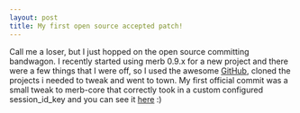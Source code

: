 ```yaml
--- 
layout: post
title: My first open source accepted patch!
---
```

Call me a loser, but I just hopped on the open source committing bandwagon.  I recently started using merb 0.9.x for a new project and there were a few things that I were off, so I used the awesome <a href="http://github.com">GitHub</a>, cloned the projects i needed to tweak and went to town.  My first official commit was a small tweak to merb-core that correctly took in a custom configured session_id_key and you can see it <a href="http://github.com/wycats/merb-core/commit/b3fa33a6e565fcbbca03b64b8ff2d066a9ec60c4">here</a> :)
